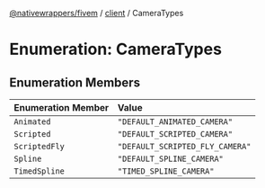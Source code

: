[@nativewrappers/fivem](../../README.md) / [client](../README.md) / CameraTypes

# Enumeration: CameraTypes

## Enumeration Members

| Enumeration Member | Value |
| :------ | :------ |
| `Animated` | `"DEFAULT_ANIMATED_CAMERA"` |
| `Scripted` | `"DEFAULT_SCRIPTED_CAMERA"` |
| `ScriptedFly` | `"DEFAULT_SCRIPTED_FLY_CAMERA"` |
| `Spline` | `"DEFAULT_SPLINE_CAMERA"` |
| `TimedSpline` | `"TIMED_SPLINE_CAMERA"` |
